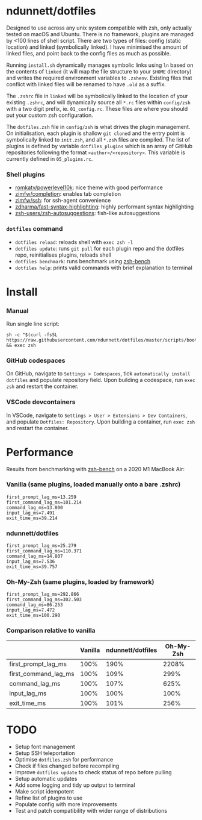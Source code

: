# ndunnett/dotfiles
Designed to use across any unix system compatible with zsh, only actually tested on macOS and Ubuntu. There is no framework, plugins are managed by <100 lines of shell script. There are two types of files: config (static location) and linked (symbolically linked). I have minimised the amount of linked files, and point back to the config files as much as possible.

Running `install.sh` dynamically manages symbolic links using `ln` based on the contents of `linked` (it will map the file structure to your `$HOME` directory) and writes the required environment variables to `.zshenv`. Existing files that conflict with linked files will be renamed to have `.old` as a suffix.

The `.zshrc` file in `linked` will be symbolically linked to the location of your existing `.zshrc`, and will dynamically source all `*.rc` files within `config/zsh` with a two digit prefix, ie. `01_config.rc`. These files are where you should put your custom zsh configuration.

The `dotfiles.zsh` file in `config/zsh` is what drives the plugin management. On initialisation, each plugin is shallow `git clone`d and the entry point is symbolically linked to `init.zsh`, and all `*.zsh` files are compiled. The list of plugins is defined by variable `dotfiles_plugins` which is an array of GitHub repositories following the format `<author>/<repository>`. This variable is currently defined in `05_plugins.rc`.

### Shell plugins
- [romkatv/powerlevel10k](https://github.com/romkatv/powerlevel10k): nice theme with good performance
- [zimfw/completion](https://github.com/zimfw/completion): enables tab completion
- [zimfw/ssh](https://github.com/zimfw/ssh): for ssh-agent convenience
- [zdharma/fast-syntax-highlighting](https://github.com/zdharma/fast-syntax-highlighting): highly performant syntax highlighting
- [zsh-users/zsh-autosuggestions](https://github.com/zsh-users/zsh-autosuggestions): fish-like autosuggestions

### `dotfiles` command
- `dotfiles reload`: reloads shell with `exec zsh -l`
- `dotfiles update`: runs `git pull` for each plugin repo and the dotfiles repo, reinitialises plugins, reloads shell
- `dotfiles benchmark`: runs benchmark using [zsh-bench](https://github.com/romkatv/zsh-bench)
- `dotfiles help`: prints valid commands with brief explanation to terminal

# Install
### Manual
Run single line script:

    sh -c "$(curl -fsSL https://raw.githubusercontent.com/ndunnett/dotfiles/master/scripts/bootstrap.sh)" && exec zsh

### GitHub codespaces
On GitHub, navigate to `Settings > Codespaces`, tick `automatically install dotfiles` and populate repository field. Upon building a codespace, run `exec zsh` and restart the container.

### VSCode devcontainers
In VSCode, navigate to `Settings > User > Extensions > Dev Containers`, and populate `Dotfiles: Repository`. Upon building a container, run `exec zsh` and restart the container.

# Performance
Results from benchmarking with [zsh-bench](https://github.com/romkatv/zsh-bench) on a 2020 M1 MacBook Air:

### Vanilla (same plugins, loaded manually onto a bare .zshrc)
    first_prompt_lag_ms=13.259
    first_command_lag_ms=101.214
    command_lag_ms=13.800
    input_lag_ms=7.491
    exit_time_ms=39.214

### ndunnett/dotfiles
    first_prompt_lag_ms=25.279
    first_command_lag_ms=110.371
    command_lag_ms=14.807
    input_lag_ms=7.536
    exit_time_ms=39.757

### Oh-My-Zsh (same plugins, loaded by framework)
    first_prompt_lag_ms=292.866
    first_command_lag_ms=302.503
    command_lag_ms=86.253
    input_lag_ms=7.472
    exit_time_ms=100.290

### Comparison relative to vanilla
|  | Vanilla | ndunnett/dotfiles | Oh-My-Zsh |
|---|---|---|---|
| first_prompt_lag_ms | 100% | 190% | 2208% |
| first_command_lag_ms | 100% | 109% | 299% |
| command_lag_ms | 100% | 107% | 625% |
| input_lag_ms | 100% | 100% | 100% |
| exit_time_ms | 100% | 101% | 256% |

# TODO
- Setup font management
- Setup SSH teleportation
- Optimise `dotfiles.zsh` for performance
- Check if files changed before recompiling
- Improve `dotfiles update` to check status of repo before pulling
- Setup automatic updates
- Add some logging and tidy up output to terminal
- Make script idempotent
- Refine list of plugins to use
- Populate config with more improvements
- Test and patch compatibility with wider range of distributions
